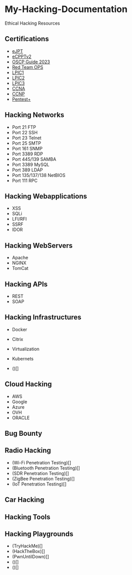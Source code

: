 # My-Hacking-Documentation
Ethical Hacking Resources 



## Certifications 


- [eJPT](./eJPT)
- [eCPPTv2]()
- [OSCP Guide 2023]()
- [Red Team OPS]()
- [LPIC1]()
- [LPIC2]()
- [LPIC3]()
- [CCNA]()
- [CCNP]()
- [Pentest+]()

## Hacking Networks

- Port 21 FTP
- Port 22 SSH
- Port 23 Telnet
- Port 25 SMTP
- Port 161 SNMP
- Port 3389 RDP
- Port 445/139 SAMBA
- Port 3389 MySQL
- Port 389 LDAP
- Port 135/137/138 NetBIOS
- Port 111 RPC


## Hacking Webapplications

- XSS
- SQLi
- LFI/RFI
- SSRF
- IDOR

## Hacking WebServers

- Apache
- NGINX
- TomCat


## Hacking APIs

- REST
- SOAP

## Hacking Infrastructures

- Docker
- Citrix
- Virtualization
- Kubernets

- ()[]

## Cloud Hacking

- AWS
- Google
- Azure
- OVH
- ORACLE


## Bug Bounty

## Radio Hacking
- (Wi-Fi Penetration Testing)[]
- (Bluetooth Penetration Testing)[]
- (SDR Penetration Testing)[]
- (ZigBee Penetration Testing)[]
- (IoT Penetration Testing)[]

## Car Hacking

## Hacking Tools


## Hacking Playgrounds

- (TryHackMe)[]
- (HackTheBox)[]
- (PwnUntilDown)[]
- ()[]
- ()[]